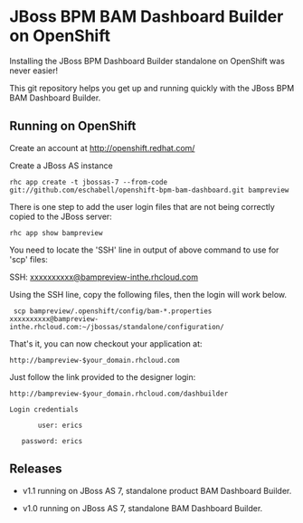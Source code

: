 JBoss BPM BAM Dashboard Builder on OpenShift 
============================================
Installing the JBoss BPM Dashboard Builder standalone on OpenShift was never easier!

This git repository helps you get up and running quickly with the JBoss BPM BAM Dashboard Builder.


Running on OpenShift
----------------------

Create an account at http://openshift.redhat.com/

Create a JBoss AS instance

    rhc app create -t jbossas-7 --from-code git://github.com/eschabell/openshift-bpm-bam-dashboard.git bampreview

There is one step to add the user login files that are not being correctly copied to the JBoss server:

    rhc app show bampreview

You need to locate the 'SSH' line in output of above command to use for 'scp' files:

  SSH:             xxxxxxxxxx@bampreview-inthe.rhcloud.com

Using the SSH line, copy the following files, then the login will work below.

     scp bampreview/.openshift/config/bam-*.properties xxxxxxxxxx@bampreview-inthe.rhcloud.com:~/jbossas/standalone/configuration/

That's it, you can now checkout your application at:

    http://bampreview-$your_domain.rhcloud.com     

Just follow the link provided to the designer login:

    http://bampreview-$your_domain.rhcloud.com/dashbuilder

    Login credentials

           user: erics

       password: erics

Releases
---------

- v1.1 running on JBoss AS 7, standalone product BAM Dashboard Builder.

- v1.0 running on JBoss AS 7, standalone BAM Dashboard Builder.

